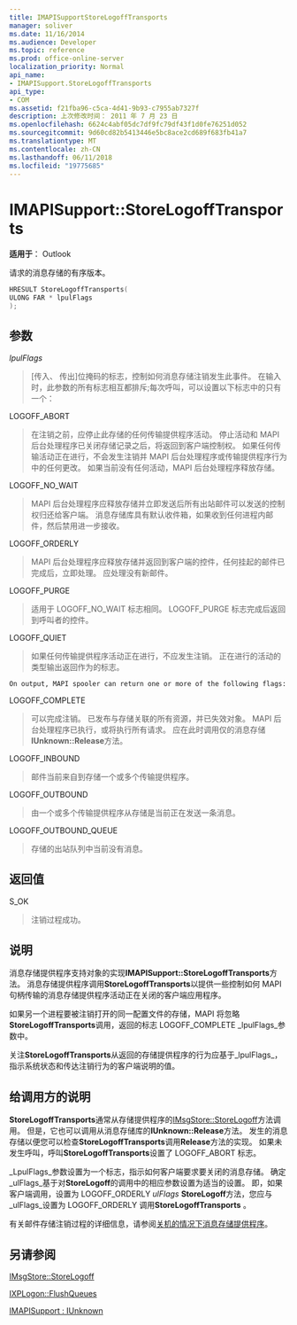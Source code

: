 ```yaml
---
title: IMAPISupportStoreLogoffTransports
manager: soliver
ms.date: 11/16/2014
ms.audience: Developer
ms.topic: reference
ms.prod: office-online-server
localization_priority: Normal
api_name:
- IMAPISupport.StoreLogoffTransports
api_type:
- COM
ms.assetid: f21fba96-c5ca-4d41-9b93-c7955ab7327f
description: 上次修改时间： 2011 年 7 月 23 日
ms.openlocfilehash: 6624c4abf05dc7df9fc79df43f1d0fe76251d052
ms.sourcegitcommit: 9d60cd82b5413446e5bc8ace2cd689f683fb41a7
ms.translationtype: MT
ms.contentlocale: zh-CN
ms.lasthandoff: 06/11/2018
ms.locfileid: "19775685"
---
```

# <a name="imapisupportstorelogofftransports"></a>IMAPISupport::StoreLogoffTransports

  
  
**适用于**： Outlook 
  
请求的消息存储的有序版本。
  
```cpp
HRESULT StoreLogoffTransports(
ULONG FAR * lpulFlags
);
```

## <a name="parameters"></a>参数

 _lpulFlags_
  
> [传入、 传出]位掩码的标志，控制如何消息存储注销发生此事件。 在输入时，此参数的所有标志相互都排斥;每次呼叫，可以设置以下标志中的只有一个：
    
LOGOFF_ABORT 
  
> 在注销之前，应停止此存储的任何传输提供程序活动。 停止活动和 MAPI 后台处理程序已关闭存储记录之后，将返回到客户端控制权。 如果任何传输活动正在进行，不会发生注销并 MAPI 后台处理程序或传输提供程序行为中的任何更改。 如果当前没有任何活动，MAPI 后台处理程序释放存储。 
    
LOGOFF_NO_WAIT 
  
> MAPI 后台处理程序应释放存储并立即发送后所有出站邮件可以发送的控制权归还给客户端。 消息存储库具有默认收件箱，如果收到任何进程内邮件，然后禁用进一步接收。 
    
LOGOFF_ORDERLY 
  
> MAPI 后台处理程序应释放存储并返回到客户端的控件，任何挂起的邮件已完成后，立即处理。 应处理没有新邮件。 
    
LOGOFF_PURGE 
  
> 适用于 LOGOFF_NO_WAIT 标志相同。 LOGOFF_PURGE 标志完成后返回到呼叫者的控件。 
    
LOGOFF_QUIET 
  
> 如果任何传输提供程序活动正在进行，不应发生注销。 正在进行的活动的类型输出返回作为的标志。
    
    On output, MAPI spooler can return one or more of the following flags:
    
LOGOFF_COMPLETE 
  
> 可以完成注销。 已发布与存储关联的所有资源，并已失效对象。 MAPI 后台处理程序已执行，或将执行所有请求。 应在此时调用仅的消息存储**IUnknown::Release**方法。 
    
LOGOFF_INBOUND 
  
> 邮件当前来自到存储一个或多个传输提供程序。 
    
LOGOFF_OUTBOUND 
  
> 由一个或多个传输提供程序从存储是当前正在发送一条消息。 
    
LOGOFF_OUTBOUND_QUEUE 
  
> 存储的出站队列中当前没有消息。
    
## <a name="return-value"></a>返回值

S_OK 
  
> 注销过程成功。
    
## <a name="remarks"></a>说明

消息存储提供程序支持对象的实现**IMAPISupport::StoreLogoffTransports**方法。 消息存储提供程序调用**StoreLogoffTransports**以提供一些控制如何 MAPI 句柄传输的消息存储提供程序活动正在关闭的客户端应用程序。 
  
如果另一个进程要被注销打开的同一配置文件的存储，MAPI 将忽略**StoreLogoffTransports**调用，返回的标志 LOGOFF_COMPLETE _lpulFlags_参数中。 
  
关注**StoreLogoffTransports**从返回的存储提供程序的行为应基于_lpulFlags_，指示系统状态和传达注销行为的客户端说明的值。 
  
## <a name="notes-to-callers"></a>给调用方的说明

 **StoreLogoffTransports**通常从存储提供程序的[IMsgStore::StoreLogoff](imsgstore-storelogoff.md)方法调用。 但是，它也可以调用从消息存储库的**IUnknown::Release**方法。 发生的消息存储以便您可以检查**StoreLogoffTransports**调用**Release**方法的实现。 如果未发生呼叫，呼叫**StoreLogoffTransports**设置了 LOGOFF_ABORT 标志。 
  
_LpulFlags_参数设置为一个标志，指示如何客户端要求要关闭的消息存储。 确定_ulFlags_基于对**StoreLogoff**的调用中的相应参数设置为适当的设置。 即，如果客户端调用，设置为 LOGOFF_ORDERLY _ulFlags_ **StoreLogoff**方法，您应与_ulFlags_设置为 LOGOFF_ORDERLY 调用**StoreLogoffTransports** 。 
  
有关邮件存储注销过程的详细信息，请参阅[关机的情况下消息存储提供程序](shutting-down-a-message-store-provider.md)。
  
## <a name="see-also"></a>另请参阅



[IMsgStore::StoreLogoff](imsgstore-storelogoff.md)
  
[IXPLogon::FlushQueues](ixplogon-flushqueues.md)
  
[IMAPISupport : IUnknown](imapisupportiunknown.md)

